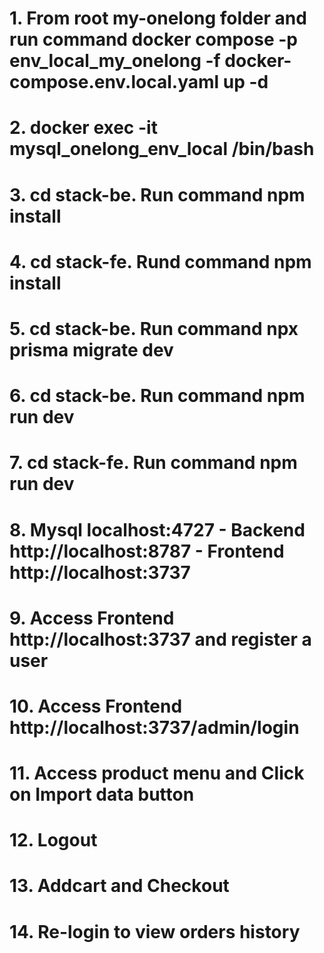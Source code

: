 # 1. From root my-onelong folder and run command docker compose -p env_local_my_onelong -f docker-compose.env.local.yaml up -d

# 2. docker exec -it mysql_onelong_env_local /bin/bash

# 3. cd stack-be. Run command npm install

# 4. cd stack-fe. Rund command npm install

# 5. cd stack-be. Run command npx prisma migrate dev

# 6. cd stack-be. Run command npm run dev

# 7. cd stack-fe. Run command npm run dev

# 8. Mysql localhost:4727 - Backend http://localhost:8787 - Frontend http://localhost:3737

# 9. Access Frontend http://localhost:3737 and register a user

# 10. Access Frontend http://localhost:3737/admin/login

# 11. Access product menu and Click on Import data button

# 12. Logout

# 13. Addcart and Checkout

# 14. Re-login to view orders history
